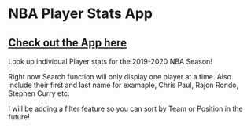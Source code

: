 
# NBA Player Stats App

## [Check out the App here](https://eager-brown-f8c19d.netlify.com/)
 
Look up individual Player stats for the 2019-2020 NBA Season!

Right now Search function will only display one player at a time.
Also include their first and last name for examaple, Chris Paul, Rajon Rondo, Stephen Curry etc.

I will be adding a filter feature so you can sort by Team or Position in the future!
